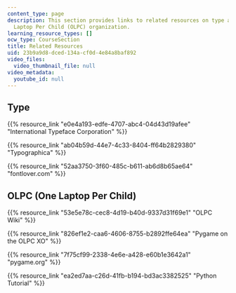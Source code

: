 ```yaml
---
content_type: page
description: This section provides links to related resources on type and the One
  Laptop Per Child (OLPC) organization.
learning_resource_types: []
ocw_type: CourseSection
title: Related Resources
uid: 23b9a9d8-dced-134a-cf0d-4e84a8baf892
video_files:
  video_thumbnail_file: null
video_metadata:
  youtube_id: null
---
```


Type
----

{{% resource_link "e0e4a193-edfe-4707-abc4-04d43d19afee" "International Typeface Corporation" %}}

{{% resource_link "ab04b59d-44e7-4c33-8404-ff64b2829380" "Typographica" %}}

{{% resource_link "52aa3750-3f60-485c-b611-ab6d8b65ae64" "fontlover.com" %}}

OLPC (One Laptop Per Child)
---------------------------

{{% resource_link "53e5e78c-cec8-4d19-b40d-9337d31f69e1" "OLPC Wiki" %}}

{{% resource_link "826ef1e2-caa6-4606-8755-b2892ffe64ea" "Pygame on the OLPC XO" %}}

{{% resource_link "7f75cf99-2338-4e6e-a428-e60b1e3642a1" "pygame.org" %}}

{{% resource_link "ea2ed7aa-c26d-41fb-b194-bd3ac3382525" "Python Tutorial" %}}